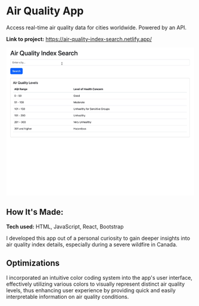 # Air Quality App
Access real-time air quality data for cities worldwide. Powered by an API.

<!--[![Video Demo](/public/travel-budget-app.png)](https://youtu.be/tRJMaQjOos4)-->

**Link to project:** https://air-quality-index-search.netlify.app/

![Air Quality App](/public/air-quality-app.gif)

## How It's Made:

**Tech used:** HTML, JavaScript, React, Bootstrap

I developed this app out of a personal curiosity to gain deeper insights into air quality index details, especially during a severe wildfire in Canada.

## Optimizations
I incorporated an intuitive color coding system into the app's user interface, effectively utilizing various colors to visually represent distinct air quality levels, thus enhancing user experience by providing quick and easily interpretable information on air quality conditions.



